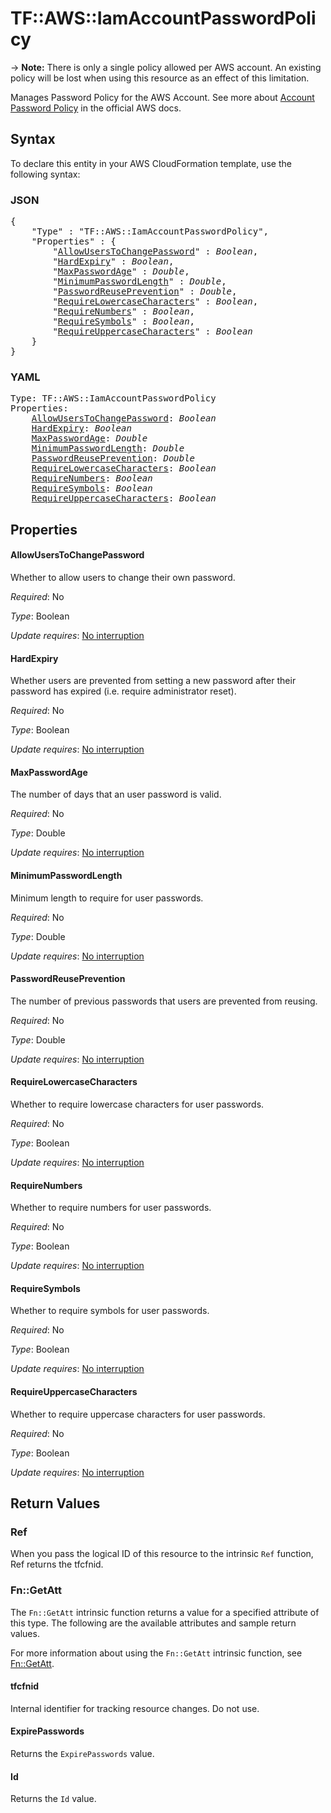 # TF::AWS::IamAccountPasswordPolicy

-> **Note:** There is only a single policy allowed per AWS account. An existing policy will be lost when using this resource as an effect of this limitation.

Manages Password Policy for the AWS Account.
See more about [Account Password Policy](http://docs.aws.amazon.com/IAM/latest/UserGuide/id_credentials_passwords_account-policy.html)
in the official AWS docs.

## Syntax

To declare this entity in your AWS CloudFormation template, use the following syntax:

### JSON

<pre>
{
    "Type" : "TF::AWS::IamAccountPasswordPolicy",
    "Properties" : {
        "<a href="#allowuserstochangepassword" title="AllowUsersToChangePassword">AllowUsersToChangePassword</a>" : <i>Boolean</i>,
        "<a href="#hardexpiry" title="HardExpiry">HardExpiry</a>" : <i>Boolean</i>,
        "<a href="#maxpasswordage" title="MaxPasswordAge">MaxPasswordAge</a>" : <i>Double</i>,
        "<a href="#minimumpasswordlength" title="MinimumPasswordLength">MinimumPasswordLength</a>" : <i>Double</i>,
        "<a href="#passwordreuseprevention" title="PasswordReusePrevention">PasswordReusePrevention</a>" : <i>Double</i>,
        "<a href="#requirelowercasecharacters" title="RequireLowercaseCharacters">RequireLowercaseCharacters</a>" : <i>Boolean</i>,
        "<a href="#requirenumbers" title="RequireNumbers">RequireNumbers</a>" : <i>Boolean</i>,
        "<a href="#requiresymbols" title="RequireSymbols">RequireSymbols</a>" : <i>Boolean</i>,
        "<a href="#requireuppercasecharacters" title="RequireUppercaseCharacters">RequireUppercaseCharacters</a>" : <i>Boolean</i>
    }
}
</pre>

### YAML

<pre>
Type: TF::AWS::IamAccountPasswordPolicy
Properties:
    <a href="#allowuserstochangepassword" title="AllowUsersToChangePassword">AllowUsersToChangePassword</a>: <i>Boolean</i>
    <a href="#hardexpiry" title="HardExpiry">HardExpiry</a>: <i>Boolean</i>
    <a href="#maxpasswordage" title="MaxPasswordAge">MaxPasswordAge</a>: <i>Double</i>
    <a href="#minimumpasswordlength" title="MinimumPasswordLength">MinimumPasswordLength</a>: <i>Double</i>
    <a href="#passwordreuseprevention" title="PasswordReusePrevention">PasswordReusePrevention</a>: <i>Double</i>
    <a href="#requirelowercasecharacters" title="RequireLowercaseCharacters">RequireLowercaseCharacters</a>: <i>Boolean</i>
    <a href="#requirenumbers" title="RequireNumbers">RequireNumbers</a>: <i>Boolean</i>
    <a href="#requiresymbols" title="RequireSymbols">RequireSymbols</a>: <i>Boolean</i>
    <a href="#requireuppercasecharacters" title="RequireUppercaseCharacters">RequireUppercaseCharacters</a>: <i>Boolean</i>
</pre>

## Properties

#### AllowUsersToChangePassword

Whether to allow users to change their own password.

_Required_: No

_Type_: Boolean

_Update requires_: [No interruption](https://docs.aws.amazon.com/AWSCloudFormation/latest/UserGuide/using-cfn-updating-stacks-update-behaviors.html#update-no-interrupt)

#### HardExpiry

Whether users are prevented from setting a new password after their password has expired (i.e. require administrator reset).

_Required_: No

_Type_: Boolean

_Update requires_: [No interruption](https://docs.aws.amazon.com/AWSCloudFormation/latest/UserGuide/using-cfn-updating-stacks-update-behaviors.html#update-no-interrupt)

#### MaxPasswordAge

The number of days that an user password is valid.

_Required_: No

_Type_: Double

_Update requires_: [No interruption](https://docs.aws.amazon.com/AWSCloudFormation/latest/UserGuide/using-cfn-updating-stacks-update-behaviors.html#update-no-interrupt)

#### MinimumPasswordLength

Minimum length to require for user passwords.

_Required_: No

_Type_: Double

_Update requires_: [No interruption](https://docs.aws.amazon.com/AWSCloudFormation/latest/UserGuide/using-cfn-updating-stacks-update-behaviors.html#update-no-interrupt)

#### PasswordReusePrevention

The number of previous passwords that users are prevented from reusing.

_Required_: No

_Type_: Double

_Update requires_: [No interruption](https://docs.aws.amazon.com/AWSCloudFormation/latest/UserGuide/using-cfn-updating-stacks-update-behaviors.html#update-no-interrupt)

#### RequireLowercaseCharacters

Whether to require lowercase characters for user passwords.

_Required_: No

_Type_: Boolean

_Update requires_: [No interruption](https://docs.aws.amazon.com/AWSCloudFormation/latest/UserGuide/using-cfn-updating-stacks-update-behaviors.html#update-no-interrupt)

#### RequireNumbers

Whether to require numbers for user passwords.

_Required_: No

_Type_: Boolean

_Update requires_: [No interruption](https://docs.aws.amazon.com/AWSCloudFormation/latest/UserGuide/using-cfn-updating-stacks-update-behaviors.html#update-no-interrupt)

#### RequireSymbols

Whether to require symbols for user passwords.

_Required_: No

_Type_: Boolean

_Update requires_: [No interruption](https://docs.aws.amazon.com/AWSCloudFormation/latest/UserGuide/using-cfn-updating-stacks-update-behaviors.html#update-no-interrupt)

#### RequireUppercaseCharacters

Whether to require uppercase characters for user passwords.

_Required_: No

_Type_: Boolean

_Update requires_: [No interruption](https://docs.aws.amazon.com/AWSCloudFormation/latest/UserGuide/using-cfn-updating-stacks-update-behaviors.html#update-no-interrupt)

## Return Values

### Ref

When you pass the logical ID of this resource to the intrinsic `Ref` function, Ref returns the tfcfnid.

### Fn::GetAtt

The `Fn::GetAtt` intrinsic function returns a value for a specified attribute of this type. The following are the available attributes and sample return values.

For more information about using the `Fn::GetAtt` intrinsic function, see [Fn::GetAtt](https://docs.aws.amazon.com/AWSCloudFormation/latest/UserGuide/intrinsic-function-reference-getatt.html).

#### tfcfnid

Internal identifier for tracking resource changes. Do not use.

#### ExpirePasswords

Returns the <code>ExpirePasswords</code> value.

#### Id

Returns the <code>Id</code> value.

